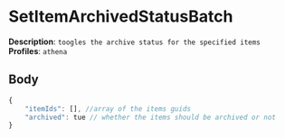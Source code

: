 # SetItemArchivedStatusBatch

**Description**: `toogles the archive status for the specified items` \
**Profiles**: `athena`

## Body
```js
{
    "itemIds": [], //array of the items guids
    "archived": tue // whether the items should be archived or not
}
```
